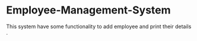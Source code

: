 # Employee-Management-System
This system have some functionality to add employee and print their details .
